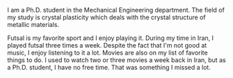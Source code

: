I am a Ph.D. student in the Mechanical Engineering department.
The field of my study is crystal plasticity which deals with the crystal structure of metallic materials.

Futsal is my favorite sport and I enjoy playing it. During my time in Iran, I played futsal three times a week.
Despite the fact that I'm not good at music, I enjoy listening to it a lot.
Movies are also on my list of favorite things to do. I used to watch two or three movies a week back in Iran, but as a Ph.D. student, I have no free time. That was something I missed a lot.